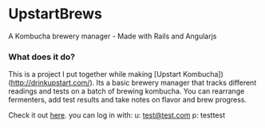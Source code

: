 # UpstartBrews
A Kombucha brewery manager - Made with Rails and Angularjs

### What does it do?

This is a project I put together while making [Upstart Kombucha])(http://drinkupstart.com/). Its a basic brewery manager that tracks different readings and tests on a batch of brewing kombucha. You can rearrange fermenters, add test results and take notes on flavor and brew progress.

Check it out [here](https://upstartbrews.herokuapp.com/).
you can log in with:
u: test@test.com
p: testtest
